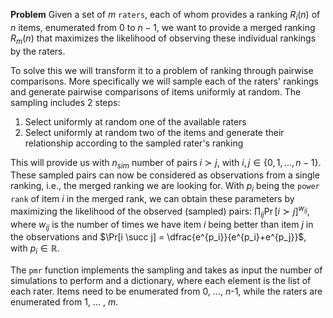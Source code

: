 <B>Problem</B>
Given a set of $m$ ``raters``, each of whom provides a ranking $R_i(n)$ of $n$ items, enumerated from $0$ to $n-1$, we want to provide a merged ranking $R_m(n)$ that maximizes the likelihood of observing these individual rankings by the raters. 

To solve this we will transform it to a problem of ranking through pairwise comparisons. More specifically we will sample each of the raters' rankings and generate pairwise comparisons of items uniformly at random. The sampling includes 2 steps: 

<ol>
  <li>Select uniformly at random one of the available raters</li>
  <li>Select uniformly at random two of the items and generate their relationship according to the sampled rater's ranking</li>
</ol>

This will provide us with $n_{sim}$ number of pairs $i \succ j$, with $i, j \in \{0, 1, ...,n-1\}$. These sampled pairs can now be considered as observations from a single ranking, i.e., the merged ranking we are looking for. With $p_i$ being the ``power rank`` of item $i$ in the merged rank, we can obtain these parameters by maximizing the likelihood of the observed (sampled) pairs: $\prod_{ij} \Pr[i \succ j]^{w_{ij}}$, where $w_{ij}$ is the number of times we have item $i$ being better than item $j$ in the observations and $\Pr[i \succ j] = \dfrac{e^{p_i}}{e^{p_i}+e^{p_j}}$, with $p_i \in \mathbb{R}$.

The ``pmr`` function implements the sampling and takes as input the number of simulations to perform and a dictionary, where each element is the list of each rater. Items need to be enumerated from 0, ..., $n$-1, while the raters are enumerated from 1, ... , $m$. 

